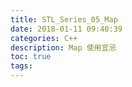 ```yaml
---
title: STL_Series_05_Map
date: 2018-01-11 09:40:39
categories: C++
description: Map 使用宜忌
toc: true
tags:
---
```

